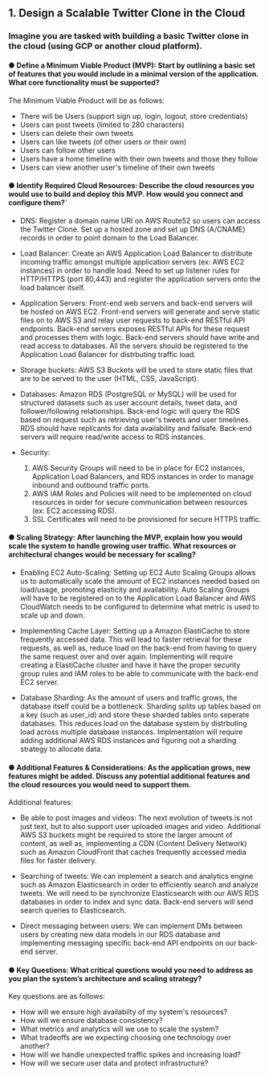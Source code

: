 ## 1. Design a Scalable Twitter Clone in the Cloud

### Imagine you are tasked with building a basic Twitter clone in the cloud (using GCP or another cloud platform).
#### ● Define a Minimum Viable Product (MVP): Start by outlining a basic set of features that you would include in a minimal version of the application. What core functionality must be supported?

The Minimum Viable Product will be as follows:
- There will be Users (support sign up, login, logout, store credentials)
- Users can post tweets (limited to 280 characters)
- Users can delete their own tweets
- Users can like tweets (of other users or their own)
- Users can follow other users 
- Users have a home timeline with their own tweets and those they follow
- Users can view another user's timeline of their own tweets


#### ● Identify Required Cloud Resources: Describe the cloud resources you would use to build and deploy this MVP. How would you connect and configure them?`
- DNS: Register a domain name URI on AWS Route52 so users can access the Twitter Clone. Set up a hosted zone and set up DNS (A/CNAME) records in order to point domain to the Load Balancer.

- Load Balancer: Create an AWS Application Load Balancer to distribute incoming traffic amongst multiple application servers (ex: AWS EC2 instances) in order to handle load. Need to set up listener rules for HTTP/HTTPS (port 80,443) and register the application servers onto the load balancer itself.  

- Application Servers: Front-end web servers and back-end servers will be hosted on AWS EC2. Front-end servers will generate and serve static files on to AWS S3 and relay user requests to back-end RESTful API endpoints. Back-end servers exposes RESTful APIs for these request and processes them with logic. Back-end servers should have write and read access to databases. All the servers should be registered to the Application Load Balancer for distrbuting traffic load. 

- Storage buckets: AWS S3 Buckets will be used to store static files that are to be served to the user (HTML, CSS, JavaScript). 

- Databases: Amazon RDS (PostgreSQL or MySQL) will be used for structured datasets such as user account details, tweet data, and follower/following relationships. Back-end logic will query the RDS based on request such as retrieving user's tweets and user timelines. RDS should have replicants for data availability and failsafe. Back-end servers will require read/write access to RDS instances. 

- Security:
    1. AWS Security Groups will need to be in place for EC2 instances, Application Load Balancers, and RDS instances in order to manage inbound and outbound traffic ports. 
    2. AWS IAM Roles and Policies will need to be implemented on cloud resources in order for secure communication between resources (ex: EC2 accessing RDS).
    3. SSL Certificates will need to be provisioned for secure HTTPS traffic. 

#### ● Scaling Strategy: After launching the MVP, explain how you would scale the system to handle growing user traffic. What resources or architectural changes would be necessary for scaling?
- Enabling EC2 Auto-Scaling: Setting up EC2 Auto Scaling Groups allows us to automatically scale the amount of EC2 instances needed based on load/usage, promoting elasticity and availability. Auto Scaling Groups will have to be registered on to the Application Load Balancer and AWS CloudWatch needs to be configured to determine what metric is used to scale up and down. 

- Implementing Cache Layer: Setting up a Amazon ElastiCache to store frequently accessed data. This will lead to faster retrieval for these requests, as well as, reduce load on the back-end from having to query the same request over and over again. Implementing will require creating a ElastiCache cluster and have it have the proper security group rules and IAM roles to be able to communicate with the back-end EC2 server. 

- Database Sharding: As the amount of users and traffic grows, the database itself could be a bottleneck. Sharding splits up tables based on a key (such as user_id) and store these sharded tables onto seperate databases. This reduces load on the database system by distrbuting load across multiple database instances. Implmentation will require adding additional AWS RDS instances and figuring out a sharding strategy to allocate data. 


#### ● Additional Features & Considerations: As the application grows, new features might be added. Discuss any potential additional features and the cloud resources you would need to support them.

Additional features:
- Be able to post images and videos: The next evolution of tweets is not just text, but to also support user uploaded images and video. Additional AWS S3 buckets might be required to store the larger amount of content, as well as, implementing a CDN (Content Delivery Network) such as Amazon CloudFront that caches frequently accessed media files for faster delivery.

- Searching of tweets: We can implement a search and analytics engine such as Amazon Elasticsearch in order to efficiently search and analyze tweets. We will need to be synchronize Elasticsearch with our AWS RDS databases in order to index and sync data. Back-end servers will send search queries to Elasticsearch.

- Direct messaging between users: We can implement DMs between users by creating new data models in our RDS database and implementing messaging specific back-end API endpoints on our back-end server.


#### ● Key Questions: What critical questions would you need to address as you plan the system’s architecture and scaling strategy?

Key questions are as follows:

- How will we ensure high availabilty of my system's resources?
- How will we ensure database consistency?
- What metrics and analytics will we use to scale the system?
- What tradeoffs are we expecting choosing one technology over another?
- How will we handle unexpected traffic spikes and increasing load?
- How will we secure user data and protect infrastructure?

